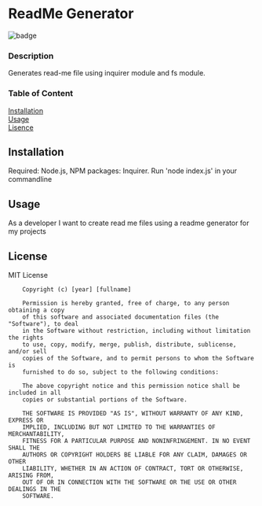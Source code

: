 # ReadMe Generator

![badge](https://img.shields.io/badge/MIT-green)


### Description
Generates read-me file using inquirer module and fs module.

### Table of Content  
[Installation](#custom-inst)  
[Usage](#custom-usg)  
[Lisence](#custom-lis)  
 

## Installation
Required: Node.js, NPM packages: Inquirer. Run 'node index.js' in your commandline 

## Usage
As a developer I want to create read me files using a readme generator for my projects

## License
MIT License

        Copyright (c) [year] [fullname]
        
        Permission is hereby granted, free of charge, to any person obtaining a copy
        of this software and associated documentation files (the "Software"), to deal
        in the Software without restriction, including without limitation the rights
        to use, copy, modify, merge, publish, distribute, sublicense, and/or sell
        copies of the Software, and to permit persons to whom the Software is
        furnished to do so, subject to the following conditions:
        
        The above copyright notice and this permission notice shall be included in all
        copies or substantial portions of the Software.
        
        THE SOFTWARE IS PROVIDED "AS IS", WITHOUT WARRANTY OF ANY KIND, EXPRESS OR
        IMPLIED, INCLUDING BUT NOT LIMITED TO THE WARRANTIES OF MERCHANTABILITY,
        FITNESS FOR A PARTICULAR PURPOSE AND NONINFRINGEMENT. IN NO EVENT SHALL THE
        AUTHORS OR COPYRIGHT HOLDERS BE LIABLE FOR ANY CLAIM, DAMAGES OR OTHER
        LIABILITY, WHETHER IN AN ACTION OF CONTRACT, TORT OR OTHERWISE, ARISING FROM,
        OUT OF OR IN CONNECTION WITH THE SOFTWARE OR THE USE OR OTHER DEALINGS IN THE
        SOFTWARE.


